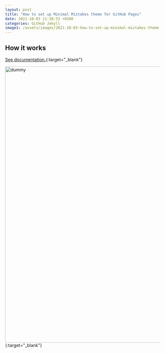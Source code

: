 ```yaml
---
layout: post
title: "How to set up Minimal Mistakes theme for GitHub Pages"
date: 2021-10-03 21:38:53 +0200
categories: GitHub Jekyll
image1: /assets/images/2021-10-03-how-to-set-up-minimal-mistakes-theme-for-github-pages/dummy.png
---
```


[Microsoft Docs]:https://docs.microsoft.com/en-us/

## How it works

[See documentation.][Microsoft Docs]{:target="_blank"}

[<img src="{{ page.image1 | relative_url }}" alt="dummy" width="900"/>][Microsoft Docs]{:target="_blank"}

